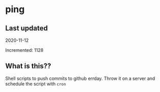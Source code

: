 # ping

## Last updated
2020-11-12

Incremented: 1128

## What is this??
Shell scripts to push commits to github errday. Throw it on a server and schedule the script with `cron`
